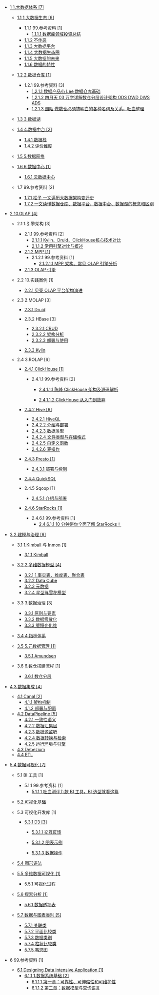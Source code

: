   - [1 1.大数据体系 [7]](/1.大数据体系/README.md)
    - [1.1 1.大数据生态 [6]](/1.大数据体系/1.大数据生态/README.md)
      - 1.1.1 99.参考资料 [1]
        - [1.1.1.1 数据库领域投资总结](/1.大数据体系/1.大数据生态/99.参考资料/2021-数据库领域投资总结.md)
      - [1.1.2 不作恶](/1.大数据体系/1.大数据生态/不作恶.md)
      - [1.1.3 大数据平台](/1.大数据体系/1.大数据生态/大数据平台.md)
      - [1.1.4 大数据生态圈](/1.大数据体系/1.大数据生态/大数据生态圈.md)
      - [1.1.5 大数据的未来](/1.大数据体系/1.大数据生态/大数据的未来.md)
      - [1.1.6 数据的特性](/1.大数据体系/1.大数据生态/数据的特性.md)
    - [1.2 2.数据仓库 [1]](/1.大数据体系/2.数据仓库/README.md)
      - 1.2.1 99.参考资料 [3]
        - [1.2.1.1 数据产品小 Lee 数据仓库基础](/1.大数据体系/2.数据仓库/99.参考资料/2021-数据产品小%20Lee-数据仓库基础.md)
        - [1.2.1.2 四月天 03 万字详解数仓分层设计架构 ODS DWD DWS ADS](/1.大数据体系/2.数据仓库/99.参考资料/2022-四月天%2003-万字详解数仓分层设计架构%20ODS-DWD-DWS-ADS.md)
        - [1.2.1.3 园陌 做数仓必须搞明白的各种名词及关系，吐血整理](/1.大数据体系/2.数据仓库/99.参考资料/2022-园陌-做数仓必须搞明白的各种名词及关系，吐血整理.md)
    - [1.3 3.数据湖](/1.大数据体系/3.数据湖/README.md)
      
    - [1.4 4.数据中台 [2]](/1.大数据体系/4.数据中台/README.md)
      - [1.4.1 数据栈](/1.大数据体系/4.数据中台/数据栈.md)
      - [1.4.2 评价维度](/1.大数据体系/4.数据中台/评价维度.md)
    - [1.5 5.数据网格](/1.大数据体系/5.数据网格/README.md)
      
    - [1.6 6.数据中心 [1]](/1.大数据体系/6.数据中心/README.md)
      - [1.6.1 云数据中心](/1.大数据体系/6.数据中心/云数据中心.md)
    - 1.7 99.参考资料 [2]
      - [1.7.1 松子 一文遍历大数据架构变迁史](/1.大数据体系/99.参考资料/2021-松子-一文遍历大数据架构变迁史.md)
      - [1.7.2 一文读懂数据仓库、数据平台、数据中台、数据湖的概念和区别](/1.大数据体系/99.参考资料/2022-一文读懂数据仓库、数据平台、数据中台、数据湖的概念和区别.md)
  - [2 10.OLAP [4]](/10.OLAP/README.md)
    - 2.1 1.引擎架构 [3]
      - 2.1.1 99.参考资料 [2]
        - [2.1.1.1 Kylin、Druid、ClickHouse核心技术对比](/10.OLAP/1.引擎架构/99.参考资料/2020-Kylin、Druid、ClickHouse核心技术对比.md)
        - [2.1.1.2 常用引擎对比与概述](/10.OLAP/1.引擎架构/99.参考资料/2021-常用引擎对比与概述.md)
      - [2.1.2 MPP [1]](/10.OLAP/1.引擎架构/MPP/README.md)
        - 2.1.2.1 99.参考资料 [1]
          - [2.1.2.1.1 MPP 架构、常见 OLAP 引擎分析](/10.OLAP/1.引擎架构/MPP/99.参考资料/2022-MPP%20架构、常见%20OLAP%20引擎分析.md)
      - [2.1.3 OLAP 引擎](/10.OLAP/1.引擎架构/OLAP%20引擎.md)
    - 2.2 10.实践案例 [1]
      - [2.2.1 贝壳 OLAP 平台架构演进](/10.OLAP/10.实践案例/2021-贝壳%20OLAP%20平台架构演进.md)
    - 2.3 2.MOLAP [3]
      - [2.3.1 Druid](/10.OLAP/2.MOLAP/Druid/README.md)
        
      - 2.3.2 HBase [3]
        - [2.3.2.1 CRUD](/10.OLAP/2.MOLAP/HBase/CRUD.md)
        - [2.3.2.2 架构分析](/10.OLAP/2.MOLAP/HBase/架构分析.md)
        - [2.3.2.3 部署与使用](/10.OLAP/2.MOLAP/HBase/部署与使用.md)
      - [2.3.3 Kylin](/10.OLAP/2.MOLAP/Kylin/README.md)
        
    - 2.4 3.ROLAP [6]
      - [2.4.1 ClickHouse [1]](/10.OLAP/3.ROLAP/ClickHouse/README.md)
        - 2.4.1.1 99.参考资料 [2]
          - [2.4.1.1.1 陈峰 ClickHouse 架构及源码解析](/10.OLAP/3.ROLAP/ClickHouse/99.参考资料/2022-陈峰-ClickHouse%20架构及源码解析/README.md)
            
          - [2.4.1.1.2 ClickHouse 从入门到放弃](/10.OLAP/3.ROLAP/ClickHouse/99.参考资料/2023-ClickHouse%20从入门到放弃/README.md)
            
      - [2.4.2 Hive [6]](/10.OLAP/3.ROLAP/Hive/README.md)
        - [2.4.2.1 HiveQL](/10.OLAP/3.ROLAP/Hive/HiveQL.md)
        - [2.4.2.2 介绍与部署](/10.OLAP/3.ROLAP/Hive/介绍与部署.md)
        - [2.4.2.3 数据类型](/10.OLAP/3.ROLAP/Hive/数据类型.md)
        - [2.4.2.4 文件类型与存储格式](/10.OLAP/3.ROLAP/Hive/文件类型与存储格式.md)
        - [2.4.2.5 自定义函数](/10.OLAP/3.ROLAP/Hive/自定义函数.md)
        - [2.4.2.6 表操作](/10.OLAP/3.ROLAP/Hive/表操作.md)
      - [2.4.3 Presto [1]](/10.OLAP/3.ROLAP/Presto/README.md)
        - [2.4.3.1 部署与控制](/10.OLAP/3.ROLAP/Presto/部署与控制.md)
      - [2.4.4 QuickSQL](/10.OLAP/3.ROLAP/QuickSQL/README.md)
        
      - 2.4.5 Sqoop [1]
        - [2.4.5.1 介绍与部署](/10.OLAP/3.ROLAP/Sqoop/介绍与部署.md)
      - [2.4.6 StarRocks [1]](/10.OLAP/3.ROLAP/StarRocks/README.md)
        - 2.4.6.1 99.参考资料 [1]
          - [2.4.6.1.1 10 分钟带你全面了解 StarRocks！](/10.OLAP/3.ROLAP/StarRocks/99.参考资料/2022-10%20分钟带你全面了解%20StarRocks！.md)
  - [3 2.建模与治理 [6]](/2.建模与治理/README.md)
    - [3.1 1.Kimball 与 Inmon [1]](/2.建模与治理/1.Kimball%20与%20Inmon/README.md)
      - [3.1.1 Kimball](/2.建模与治理/1.Kimball%20与%20Inmon/Kimball.md)
    - [3.2 2.多维数据模型 [4]](/2.建模与治理/2.多维数据模型/README.md)
      - [3.2.1 1.事实表、维度表、聚合表](/2.建模与治理/2.多维数据模型/1.事实表、维度表、聚合表.md)
      - [3.2.2 Data Cube](/2.建模与治理/2.多维数据模型/Data%20Cube.md)
      - [3.2.3 元数据](/2.建模与治理/2.多维数据模型/元数据.md)
      - [3.2.4 星型与雪花模型](/2.建模与治理/2.多维数据模型/星型与雪花模型/README.md)
        
    - 3.3 3.数据治理 [3]
      - [3.3.1 原则与要素](/2.建模与治理/3.数据治理/原则与要素.md)
      - [3.3.2 数据零散化](/2.建模与治理/3.数据治理/数据零散化.md)
      - [3.3.3 缓慢变化维](/2.建模与治理/3.数据治理/缓慢变化维.md)
    - [3.4 4.指标体系](/2.建模与治理/4.指标体系/README.md)
      
    - [3.5 5.元数据管理 [1]](/2.建模与治理/5.元数据管理/README.md)
      - [3.5.1 Amundsen](/2.建模与治理/5.元数据管理/Amundsen.md)
    - [3.6 6.数仓搭建流程 [1]](/2.建模与治理/6.数仓搭建流程/README.md)
      - [3.6.1 数仓分层](/2.建模与治理/6.数仓搭建流程/数仓分层.md)
  - [4 3.数据集成 [4]](/3.数据集成/README.md)
    - [4.1 Canal [2]](/3.数据集成/Canal/README.md)
      - [4.1.1 架构机制](/3.数据集成/Canal/架构机制.md)
      - [4.1.2 部署与配置](/3.数据集成/Canal/部署与配置.md)
    - [4.2 DataPipeline [5]](/3.数据集成/DataPipeline/README.md)
      - [4.2.1 一致性语义](/3.数据集成/DataPipeline/一致性语义.md)
      - [4.2.2 数据汇集层](/3.数据集成/DataPipeline/数据汇集层.md)
      - [4.2.3 数据源监听](/3.数据集成/DataPipeline/数据源监听.md)
      - [4.2.4 数据转换与检索](/3.数据集成/DataPipeline/数据转换与检索.md)
      - [4.2.5 运行环境与引擎](/3.数据集成/DataPipeline/运行环境与引擎.md)
    - [4.3 Debezium](/3.数据集成/Debezium.md)
    - [4.4 ETL](/3.数据集成/ETL/README.md)
      
  - [5 4.数据可视化 [7]](/4.数据可视化/README.md)
    - 5.1 BI 工具 [1]
      - 5.1.1 99.参考资料 [1]
        - [5.1.1.1 吐血测评九款 BI 工具，BI 选型就看这篇](/4.数据可视化/BI%20工具/99.参考资料/2022-吐血测评九款%20BI%20工具，BI%20选型就看这篇.md)
    - [5.2 可视化基础](/4.数据可视化/可视化基础/README.md)
      
    - 5.3 可视化开发库 [1]
      - [5.3.1 D3 [3]](/4.数据可视化/可视化开发库/D3/README.md)
        - [5.3.1.1 交互反馈](/4.数据可视化/可视化开发库/D3/交互反馈/README.md)
          
        - [5.3.1.2 图表示例](/4.数据可视化/可视化开发库/D3/图表示例/README.md)
          
        - [5.3.1.3 数据操作](/4.数据可视化/可视化开发库/D3/数据操作/README.md)
          
    - [5.4 图形语法](/4.数据可视化/图形语法/README.md)
      
    - [5.5 多维数据可视化 [1]](/4.数据可视化/多维数据可视化/README.md)
      - [5.5.1 可视化过程](/4.数据可视化/多维数据可视化/可视化过程.md)
    - [5.6 探索分析 [1]](/4.数据可视化/探索分析/README.md)
      - [5.6.1 数据透视表](/4.数据可视化/探索分析/数据透视表.md)
    - [5.7 数据与图表类别 [5]](/4.数据可视化/数据与图表类别/README.md)
      - [5.7.1 关联类](/4.数据可视化/数据与图表类别/关联类.md)
      - [5.7.2 平面比较类](/4.数据可视化/数据与图表类别/平面比较类.md)
      - [5.7.3 数据类别](/4.数据可视化/数据与图表类别/数据类别.md)
      - [5.7.4 柱状比较类](/4.数据可视化/数据与图表类别/柱状比较类.md)
      - [5.7.5 韦恩图](/4.数据可视化/数据与图表类别/韦恩图.md)
  - 6 99.参考资料 [1]
    - [6.1 Designing Data Intensive Application [1]](/99.参考资料/Designing%20Data-Intensive%20Application/README.md)
      - [6.1.1 1.数据系统基础 [2]](/99.参考资料/Designing%20Data-Intensive%20Application/1.数据系统基础/README.md)
        - [6.1.1.1 第一章：可靠性、可伸缩性和可维护性](/99.参考资料/Designing%20Data-Intensive%20Application/1.数据系统基础/第一章：可靠性、可伸缩性和可维护性.md)
        - [6.1.1.2 第二章：数据模型与查询语言](/99.参考资料/Designing%20Data-Intensive%20Application/1.数据系统基础/第二章：数据模型与查询语言.md)